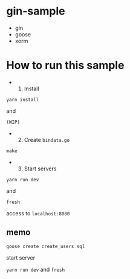 # gin-sample

- gin
- goose
- xorm

# How to run this sample

- 1. Install

```
yarn install
```

and

```
(WIP)
```

- 2. Create `bindata.go`

```
make
```

- 3. Start servers

```
yarn run dev
```

and

```
fresh
```

access to `localhost:8080`

## memo

`goose create create_users sql`

start server

`yarn run dev` and `fresh`